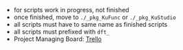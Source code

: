 - for scripts work in progress, not finished
- once finished, move to `./_pkg_KuFunc` or `./_pkg_KuStudio`
- all scripts must have to same name as finished scripts
- all scripts must prefixed with `dft_`
- Project Managing Board: [Trello](https://trello.com/b/4FR8ZOcZ)
